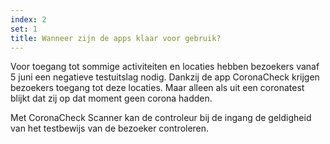 ```yaml
---
index: 2
set: 1
title: Wanneer zijn de apps klaar voor gebruik?
---
```

Voor toegang tot sommige activiteiten en locaties hebben bezoekers vanaf 5 juni een negatieve testuitslag nodig. Dankzij de app CoronaCheck krijgen bezoekers toegang tot deze locaties. Maar alleen als uit een coronatest blijkt dat zij op dat moment geen corona hadden. 

Met CoronaCheck Scanner kan de controleur bij de ingang de geldigheid van het testbewijs van de bezoeker controleren.
